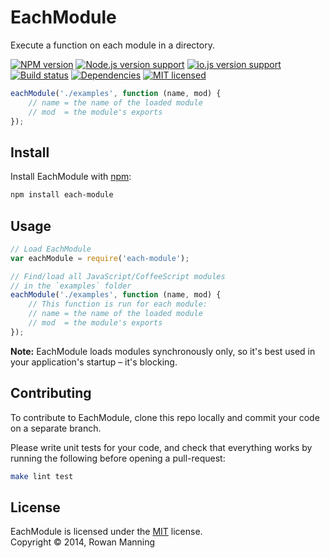 
EachModule
==========

Execute a function on each module in a directory.

[![NPM version][shield-npm]][info-npm]
[![Node.js version support][shield-node]][info-node]
[![io.js version support][shield-iojs]][info-iojs]
[![Build status][shield-build]][info-build]
[![Dependencies][shield-dependencies]][info-dependencies]
[![MIT licensed][shield-license]][info-license]

```js
eachModule('./examples', function (name, mod) {
    // name = the name of the loaded module
    // mod  = the module's exports
});
```


Install
-------

Install EachModule with [npm][npm]:

```sh
npm install each-module
```


Usage
-----

```js
// Load EachModule
var eachModule = require('each-module');

// Find/load all JavaScript/CoffeeScript modules
// in the `examples` folder
eachModule('./examples', function (name, mod) {
    // This function is run for each module:
    // name = the name of the loaded module
    // mod  = the module's exports
});
```

**Note:** EachModule loads modules synchronously only, so it's best used in your application's startup – it's blocking.


Contributing
------------

To contribute to EachModule, clone this repo locally and commit your code on a separate branch.

Please write unit tests for your code, and check that everything works by running the following before opening a pull-request:

```sh
make lint test
```


License
-------

EachModule is licensed under the [MIT][info-license] license.  
Copyright &copy; 2014, Rowan Manning



[npm]: https://npmjs.org/

[info-dependencies]: https://gemnasium.com/rowanmanning/each-module
[info-iojs]: package.json
[info-license]: LICENSE
[info-node]: package.json
[info-npm]: https://www.npmjs.com/package/each-module
[info-build]: https://travis-ci.org/rowanmanning/each-module
[shield-dependencies]: https://img.shields.io/gemnasium/rowanmanning/each-module.svg
[shield-iojs]: https://img.shields.io/badge/io.js%20support-latest-brightgreen.svg
[shield-license]: https://img.shields.io/badge/license-MIT-blue.svg
[shield-node]: https://img.shields.io/node/v/each-module.svg?label=node.js+support
[shield-npm]: https://img.shields.io/npm/v/each-module.svg
[shield-build]: https://img.shields.io/travis/rowanmanning/each-module/master.svg

